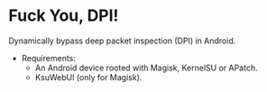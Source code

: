 # Fuck You, DPI!
Dynamically bypass deep packet inspection (DPI) in Android.
* Requirements:
  * An Android device rooted with Magisk, KernelSU or APatch.
  * KsuWebUI (only for Magisk).
